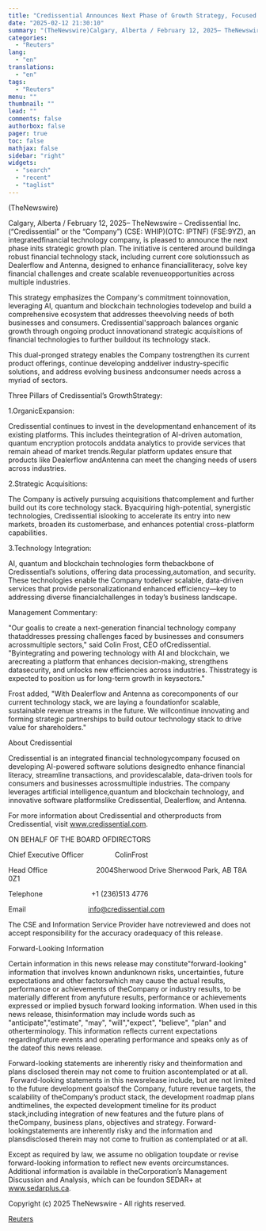```yaml
---
title: "Credissential Announces Next Phase of Growth Strategy, Focused on Building Financial Technology Ecosystem"
date: "2025-02-12 21:30:10"
summary: "(TheNewswire)Calgary, Alberta / February 12, 2025– TheNewswire – Credissential Inc.(“Credissential” or the “Company”) (CSE: WHIP)(OTC: IPTNF) (FSE:9YZ), an integratedfinancial technology company, is pleased to announce the next phase inits strategic growth plan. The initiative is centered around buildinga robust financial technology stack, including current core solutionssuch as Dealerflow and Antenna,..."
categories:
  - "Reuters"
lang:
  - "en"
translations:
  - "en"
tags:
  - "Reuters"
menu: ""
thumbnail: ""
lead: ""
comments: false
authorbox: false
pager: true
toc: false
mathjax: false
sidebar: "right"
widgets:
  - "search"
  - "recent"
  - "taglist"
---
```


(TheNewswire)

Calgary, Alberta / February 12, 2025– TheNewswire – Credissential Inc.(“Credissential” or the “Company”) (CSE: WHIP)(OTC: IPTNF) (FSE:9YZ), an integratedfinancial technology company, is pleased to announce the next phase inits strategic growth plan. The initiative is centered around buildinga robust financial technology stack, including current core solutionssuch as Dealerflow and Antenna, designed to enhance financialliteracy, solve key financial challenges and create scalable revenueopportunities across multiple industries.

This strategy emphasizes the Company's commitment toinnovation, leveraging AI, quantum and blockchain technologies todevelop and build a comprehensive ecosystem that addresses theevolving needs of both businesses and consumers. Credissential'sapproach balances organic growth through ongoing product innovationand strategic acquisitions of financial technologies to further buildout its technology stack.

This dual-pronged strategy enables the Company tostrengthen its current product offerings, continue developing anddeliver industry-specific solutions, and address evolving business andconsumer needs across a myriad of sectors.

Three Pillars of Credissential’s GrowthStrategy:

1.OrganicExpansion:

Credissential continues to invest in the developmentand enhancement of its existing platforms. This includes theintegration of AI-driven automation, quantum encryption protocols anddata analytics to provide services that remain ahead of market trends.Regular platform updates ensure that products like Dealerflow andAntenna can meet the changing needs of users across industries.

2.Strategic Acquisitions:

The Company is actively pursuing acquisitions thatcomplement and further build out its core technology stack. Byacquiring high-potential, synergistic technologies, Credissential islooking to accelerate its entry into new markets, broaden its customerbase, and enhances potential cross-platform capabilities.

3.Technology Integration:

AI, quantum and blockchain technologies form thebackbone of Credissential’s solutions, offering data processing,automation, and security. These technologies enable the Company todeliver scalable, data-driven services that provide personalizationand enhanced efficiency—key to addressing diverse financialchallenges in today’s business landscape.

Management Commentary:

"Our goalis to create a next-generation financial technology company thataddresses pressing challenges faced by businesses and consumers acrossmultiple sectors," said Colin Frost, CEO ofCredissential. "Byintegrating and powering technology with AI and blockchain, we arecreating a platform that enhances decision-making, strengthens datasecurity, and unlocks new efficiencies across industries. Thisstrategy is expected to position us for long-term growth in keysectors."

Frost added, "With Dealerflow and Antenna as corecomponents of our current technology stack, we are laying a foundationfor scalable, sustainable revenue streams in the future. We willcontinue innovating and forming strategic partnerships to build outour technology stack to drive value for shareholders."

About Credissential

Credissential is an integrated financial technologycompany focused on developing AI-powered software solutions designedto enhance financial literacy, streamline transactions, and providescalable, data-driven tools for consumers and businesses acrossmultiple industries. The company leverages artificial intelligence,quantum and blockchain technology, and innovative software platformslike Credissential, Dealerflow, and Antenna.

For more information about Credissential and otherproducts from Credissential, visit www.credissential.com.

ON BEHALF OF THE BOARD OFDIRECTORS

Chief Executive Officer                ColinFrost

Head Office                         2004Sherwood Drive Sherwood Park, AB T8A 0Z1

Telephone                         +1 (236)513 4776

Email                                info@credissential.com

The CSE and Information Service Provider have notreviewed and does not accept responsibility for the accuracy oradequacy of this release.

Forward-Looking Information

Certain information in this news release may constitute"forward-looking" information that involves known andunknown risks, uncertainties, future expectations and other factorswhich may cause the actual results, performance or achievements of theCompany or industry results, to be materially different from anyfuture results, performance or achievements expressed or implied bysuch forward looking information. When used in this news release, thisinformation may include words such as "anticipate","estimate", "may", "will","expect", "believe", "plan" and otherterminology. This information reflects current expectations regardingfuture events and operating performance and speaks only as of the dateof this news release.

Forward-looking statements are inherently risky and theinformation and plans disclosed therein may not come to fruition ascontemplated or at all.  Forward-looking statements in this newsrelease include, but are not limited to the future development goalsof the Company, future revenue targets, the scalability of theCompany’s product stack, the development roadmap plans andtimelines, the expected development timeline for its product stack,including integration of new features and the future plans of theCompany, business plans, objectives and strategy. Forward-lookingstatements are inherently risky and the information and plansdisclosed therein may not come to fruition as contemplated or at all.

Except as required by law, we assume no obligation toupdate or revise forward-looking information to reflect new events orcircumstances. Additional information is available in theCorporation’s Management Discussion and Analysis, which can be foundon SEDAR+ at www.sedarplus.ca.

Copyright (c) 2025 TheNewswire - All rights reserved.

[Reuters](https://www.tradingview.com/news/reuters.com,2025-02-12:newsml_Tnw2BFmRC:0-credissential-announces-next-phase-of-growth-strategy-focused-on-building-financial-technology-ecosystem/)
